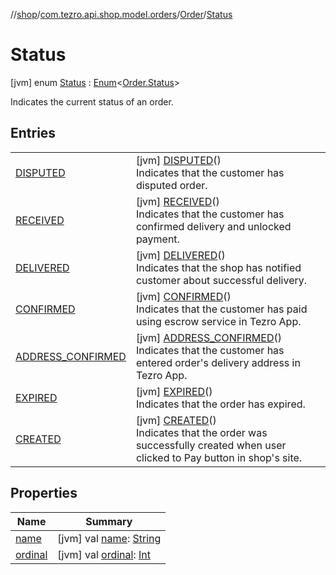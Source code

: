 //[shop](../../../../index.md)/[com.tezro.api.shop.model.orders](../../index.md)/[Order](../index.md)/[Status](index.md)



# Status  
 [jvm] enum [Status](index.md) : [Enum](https://kotlinlang.org/api/latest/jvm/stdlib/kotlin/-enum/index.html)<[Order.Status](index.md)> 

Indicates the current status of an order.

   


## Entries  
  
| | |
|---|---|
| <a name="com.tezro.api.shop.model.orders/Order.Status.DISPUTED///PointingToDeclaration/"></a>[DISPUTED](-d-i-s-p-u-t-e-d/index.md)| <a name="com.tezro.api.shop.model.orders/Order.Status.DISPUTED///PointingToDeclaration/"></a> [jvm] [DISPUTED](-d-i-s-p-u-t-e-d/index.md)()  <br>Indicates that the customer has disputed order.   <br>|
| <a name="com.tezro.api.shop.model.orders/Order.Status.RECEIVED///PointingToDeclaration/"></a>[RECEIVED](-r-e-c-e-i-v-e-d/index.md)| <a name="com.tezro.api.shop.model.orders/Order.Status.RECEIVED///PointingToDeclaration/"></a> [jvm] [RECEIVED](-r-e-c-e-i-v-e-d/index.md)()  <br>Indicates that the customer has confirmed delivery and unlocked payment.   <br>|
| <a name="com.tezro.api.shop.model.orders/Order.Status.DELIVERED///PointingToDeclaration/"></a>[DELIVERED](-d-e-l-i-v-e-r-e-d/index.md)| <a name="com.tezro.api.shop.model.orders/Order.Status.DELIVERED///PointingToDeclaration/"></a> [jvm] [DELIVERED](-d-e-l-i-v-e-r-e-d/index.md)()  <br>Indicates that the shop has notified customer about successful delivery.   <br>|
| <a name="com.tezro.api.shop.model.orders/Order.Status.CONFIRMED///PointingToDeclaration/"></a>[CONFIRMED](-c-o-n-f-i-r-m-e-d/index.md)| <a name="com.tezro.api.shop.model.orders/Order.Status.CONFIRMED///PointingToDeclaration/"></a> [jvm] [CONFIRMED](-c-o-n-f-i-r-m-e-d/index.md)()  <br>Indicates that the customer has paid using escrow service in Tezro App.   <br>|
| <a name="com.tezro.api.shop.model.orders/Order.Status.ADDRESS_CONFIRMED///PointingToDeclaration/"></a>[ADDRESS_CONFIRMED](-a-d-d-r-e-s-s_-c-o-n-f-i-r-m-e-d/index.md)| <a name="com.tezro.api.shop.model.orders/Order.Status.ADDRESS_CONFIRMED///PointingToDeclaration/"></a> [jvm] [ADDRESS_CONFIRMED](-a-d-d-r-e-s-s_-c-o-n-f-i-r-m-e-d/index.md)()  <br>Indicates that the customer has entered order's delivery address in Tezro App.   <br>|
| <a name="com.tezro.api.shop.model.orders/Order.Status.EXPIRED///PointingToDeclaration/"></a>[EXPIRED](-e-x-p-i-r-e-d/index.md)| <a name="com.tezro.api.shop.model.orders/Order.Status.EXPIRED///PointingToDeclaration/"></a> [jvm] [EXPIRED](-e-x-p-i-r-e-d/index.md)()  <br>Indicates that the order has expired.   <br>|
| <a name="com.tezro.api.shop.model.orders/Order.Status.CREATED///PointingToDeclaration/"></a>[CREATED](-c-r-e-a-t-e-d/index.md)| <a name="com.tezro.api.shop.model.orders/Order.Status.CREATED///PointingToDeclaration/"></a> [jvm] [CREATED](-c-r-e-a-t-e-d/index.md)()  <br>Indicates that the order was successfully created when user clicked to Pay button in shop's site.   <br>|


## Properties  
  
|  Name |  Summary | 
|---|---|
| <a name="com.tezro.api.shop.model.orders/Order.Status/name/#/PointingToDeclaration/"></a>[name](index.md#1226967339%2FProperties%2F823390186)| <a name="com.tezro.api.shop.model.orders/Order.Status/name/#/PointingToDeclaration/"></a> [jvm] val [name](index.md#1226967339%2FProperties%2F823390186): [String](https://kotlinlang.org/api/latest/jvm/stdlib/kotlin/-string/index.html)   <br>|
| <a name="com.tezro.api.shop.model.orders/Order.Status/ordinal/#/PointingToDeclaration/"></a>[ordinal](index.md#1886636595%2FProperties%2F823390186)| <a name="com.tezro.api.shop.model.orders/Order.Status/ordinal/#/PointingToDeclaration/"></a> [jvm] val [ordinal](index.md#1886636595%2FProperties%2F823390186): [Int](https://kotlinlang.org/api/latest/jvm/stdlib/kotlin/-int/index.html)   <br>|

